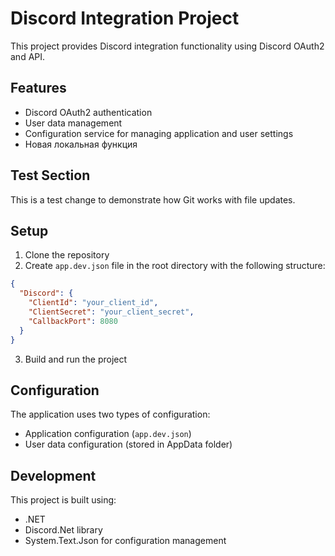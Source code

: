 # Discord Integration Project

This project provides Discord integration functionality using Discord OAuth2 and API.

## Features

- Discord OAuth2 authentication
- User data management
- Configuration service for managing application and user settings
- Новая локальная функция

## Test Section
This is a test change to demonstrate how Git works with file updates.

## Setup

1. Clone the repository
2. Create `app.dev.json` file in the root directory with the following structure:
```json
{
  "Discord": {
    "ClientId": "your_client_id",
    "ClientSecret": "your_client_secret",
    "CallbackPort": 8080
  }
}
```
3. Build and run the project

## Configuration

The application uses two types of configuration:
- Application configuration (`app.dev.json`)
- User data configuration (stored in AppData folder)

## Development

This project is built using:
- .NET
- Discord.Net library
- System.Text.Json for configuration management 